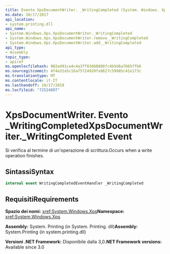 ```yaml
---
title: Evento XpsDocumentWriter. _WritingCompleted (System. Windows. Xps)
ms.date: 10/17/2017
api_location:
- system.printing.dll
api_name:
- System.Windows.Xps.XpsDocumentWriter._WritingCompleted
- System.Windows.Xps.XpsDocumentWriter.remove__WritingCompleted
- System.Windows.Xps.XpsDocumentWriter.add__WritingCompleted
api_type:
- Assembly
topic_type:
- apiref
ms.openlocfilehash: 902e491ce4c4a37f83d68888fc4b5d6a7665ffb6
ms.sourcegitcommit: 4f4a32a5c16a75724920fa9627c59985c41e173c
ms.translationtype: MT
ms.contentlocale: it-IT
ms.lasthandoff: 10/17/2019
ms.locfileid: "72524897"
---
```

# <a name="xpsdocumentwriter_writingcompleted-event"></a><span data-ttu-id="1c1d9-102">XpsDocumentWriter. Evento \_WritingCompleted</span><span class="sxs-lookup"><span data-stu-id="1c1d9-102">XpsDocumentWriter.\_WritingCompleted Event</span></span>

<span data-ttu-id="1c1d9-103">Si verifica al termine di un'operazione di scrittura.</span><span class="sxs-lookup"><span data-stu-id="1c1d9-103">Occurs when a write operation finishes.</span></span> 

## <a name="syntax"></a><span data-ttu-id="1c1d9-104">Sintassi</span><span class="sxs-lookup"><span data-stu-id="1c1d9-104">Syntax</span></span>

``` csharp
internal event WritingCompletedEventHandler _WritingCompleted
```

## <a name="requirements"></a><span data-ttu-id="1c1d9-105">Requisiti</span><span class="sxs-lookup"><span data-stu-id="1c1d9-105">Requirements</span></span>

<span data-ttu-id="1c1d9-106">**Spazio dei nomi:** <xref:System.Windows.Xps></span><span class="sxs-lookup"><span data-stu-id="1c1d9-106">**Namespace:** <xref:System.Windows.Xps></span></span>

<span data-ttu-id="1c1d9-107">**Assembly:** System. Printing (in System. Printing. dll)</span><span class="sxs-lookup"><span data-stu-id="1c1d9-107">**Assembly:** System.Printing (in system.printing.dll)</span></span>

<span data-ttu-id="1c1d9-108">**Versioni .NET Framework:** Disponibile dalla 3,0</span><span class="sxs-lookup"><span data-stu-id="1c1d9-108">**.NET Framework versions:** Available since 3.0</span></span>
